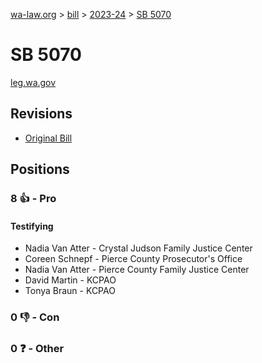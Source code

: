 [wa-law.org](/) > [bill](/bill/) > [2023-24](/bill/2023-24/) > [SB 5070](/bill/2023-24/sb/5070/)

# SB 5070
[leg.wa.gov](https://app.leg.wa.gov/billsummary?BillNumber=5070&Year=2023&Initiative=false)

## Revisions
* [Original Bill](1/)

## Positions
### 8 👍 - Pro
#### Testifying
* Nadia Van Atter - Crystal Judson Family Justice Center
* Coreen Schnepf - Pierce County Prosecutor's Office
* Nadia Van Atter - Pierce County Family Justice Center
* David Martin - KCPAO
* Tonya Braun - KCPAO

### 0 👎 - Con

### 0 ❓ - Other
